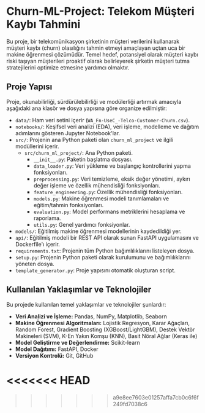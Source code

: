 # Churn-ML-Project: Telekom Müşteri Kaybı Tahmini

Bu proje, bir telekomünikasyon şirketinin müşteri verilerini kullanarak müşteri kaybı (churn) olasılığını tahmin etmeyi amaçlayan uçtan uca bir makine öğrenmesi çözümüdür. Temel hedef, potansiyel olarak müşteri kaybı riski taşıyan müşterileri proaktif olarak belirleyerek şirketin müşteri tutma stratejilerini optimize etmesine yardımcı olmaktır.

## Proje Yapısı

Proje, okunabilirliği, sürdürülebilirliği ve modülerliği artırmak amacıyla aşağıdaki ana klasör ve dosya yapısına göre organize edilmiştir:

- `data/`: Ham veri setini içerir (`WA_Fn-UseC_-Telco-Customer-Churn.csv`).
- `notebooks/`: Keşifsel veri analizi (EDA), veri işleme, modelleme ve dağıtım adımlarını gösteren Jupyter Notebook'lar.
- `src/`: Projenin ana Python paketi olan `churn_ml_project` ve ilgili modüllerini içerir.
  - `src/churn_ml_project/`: Ana Python paketi.
    - `__init__.py`: Paketin başlatma dosyası.
    - `data_loader.py`: Veri yükleme ve başlangıç kontrollerini yapma fonksiyonları.
    - `preprocessing.py`: Veri temizleme, eksik değer yönetimi, aykırı değer işleme ve özellik mühendisliği fonksiyonları.
    - `feature_engineering.py`: Özellik mühendisliği fonksiyonları.
    - `models.py`: Makine öğrenmesi modeli tanımlamaları ve eğitim/tahmin fonksiyonları.
    - `evaluation.py`: Model performans metriklerini hesaplama ve raporlama.
    - `utils.py`: Genel yardımcı fonksiyonlar.
- `models/`: Eğitilmiş makine öğrenmesi modellerinin kaydedildiği yer.
- `api/`: Eğitilmiş modeli bir REST API olarak sunan FastAPI uygulamasını ve Dockerfile'ı içerir.
- `requirements.txt`: Projenin tüm Python bağımlılıklarını listeleyen dosya.
- `setup.py`: Projenin Python paketi olarak kurulumunu ve bağımlılıklarını yöneten dosya.
- `template_generator.py`: Proje yapısını otomatik oluşturan script.


## Kullanılan Yaklaşımlar ve Teknolojiler

Bu projede kullanılan temel yaklaşımlar ve teknolojiler şunlardır:

- **Veri Analizi ve İşleme:** Pandas, NumPy, Matplotlib, Seaborn
- **Makine Öğrenmesi Algoritmaları:** Lojistik Regresyon, Karar Ağaçları, Random Forest, Gradient Boosting (XGBoost/LightGBM), Destek Vektör Makineleri (SVM), K-En Yakın Komşu (KNN), Basit Nöral Ağlar (Keras ile)
- **Model Geliştirme ve Değerlendirme:** Scikit-learn
- **Model Dağıtımı:** FastAPI, Docker
- **Versiyon Kontrolü:** Git, GitHub

<<<<<<< HEAD
=======

>>>>>>> a9e8ee7603e01257affa7cb0c6f6f249fd7038c6
